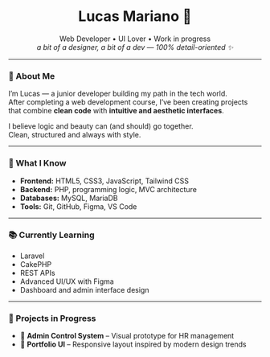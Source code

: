 <h1 align="center">Lucas Mariano 🧃</h1>

<p align="center">
  Web Developer • UI Lover • Work in progress <br>
  <em>a bit of a designer, a bit of a dev — 100% detail-oriented ✨</em>
</p>

---

### 🧠 About Me

I’m Lucas — a junior developer building my path in the tech world.  
After completing a web development course, I’ve been creating projects that combine **clean code** with **intuitive and aesthetic interfaces**.

I believe logic and beauty can (and should) go together.  
Clean, structured and always with style.

---

### 💼 What I Know

- **Frontend:** HTML5, CSS3, JavaScript, Tailwind CSS  
- **Backend:** PHP, programming logic, MVC architecture  
- **Databases:** MySQL, MariaDB  
- **Tools:** Git, GitHub, Figma, VS Code

---

### 📚 Currently Learning

- Laravel  
- CakePHP  
- REST APIs  
- Advanced UI/UX with Figma  
- Dashboard and admin interface design

---

### 🧪 Projects in Progress

- 🔧 **Admin Control System** – Visual prototype for HR management  
- 🎨 **Portfolio UI** – Responsive layout inspired by modern design trends  

